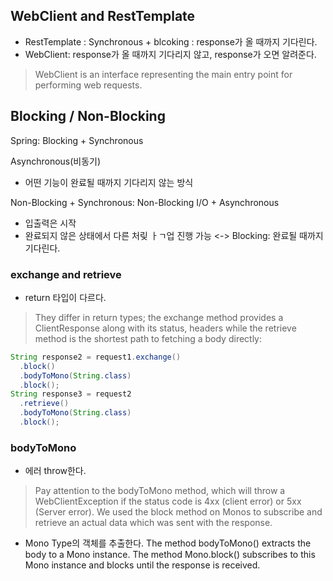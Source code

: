 ## WebClient and RestTemplate
* RestTemplate : Synchronous + blcoking : response가 올 때까지 기다린다.
* WebClient: response가 올 때까지 기다리지 않고, response가 오면 알려준다.
> WebClient is an interface representing the main entry point for performing web requests.

## Blocking / Non-Blocking
Spring: Blocking + Synchronous

Asynchronous(비동기)
* 어떤 기능이 완료될 때까지 기다리지 않는 방식

Non-Blocking + Synchronous:
Non-Blocking I/O + Asynchronous
* 입출력은 시작
* 완료되지 않은 상태에서 다른 처맂 ㅏㄱ업 진행 가능
<-> Blocking: 완료될 때까지 기다린다.

### exchange and retrieve
* return 타입이 다르다.
> They differ in return types; the exchange method provides a ClientResponse along with its status, headers while the retrieve method is the shortest path to fetching a body directly:

``` JAVA
String response2 = request1.exchange()
  .block()
  .bodyToMono(String.class)
  .block();
String response3 = request2
  .retrieve()
  .bodyToMono(String.class)
  .block();
  ```
  
  ### bodyToMono
  * 에러 throw한다.
>   Pay attention to the bodyToMono method, which will throw a WebClientException if the status code is 4xx (client error) or 5xx (Server error). We used the block method on Monos to subscribe and retrieve an actual data which was sent with the response.

* Mono Type의 객체를 추출한다.
The method bodyToMono() extracts the body to a Mono instance. The method Mono.block() subscribes to this Mono instance and blocks until the response is received.
